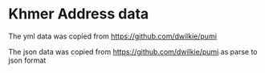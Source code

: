 # Khmer Address data

The yml data was copied from https://github.com/dwilkie/pumi

The json data was copied from https://github.com/dwilkie/pumi as parse to json format
